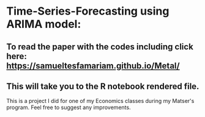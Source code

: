 # Time-Series-Forecasting using ARIMA model:
  ## To read the paper with the codes including click here: https://samueltesfamariam.github.io/Metal/
  ## This will take you to the R notebook rendered file.
 This is a project I did for one of my Economics classes during my Matser's program. Feel free to suggest any improvements.
